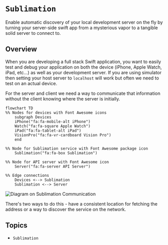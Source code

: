 # ``Sublimation``

Enable automatic discovery of your local development server on the fly by turning your server-side swift app from a mysterious vapor to a tangible solid server to connect to.

## Overview

When you are developing a full stack Swift application, you want to easily test and debug your application on both the device (iPhone, Apple Watch, iPad, etc...) as well as your development server. If you are using simulator then setting your host server to `localhost` will work but often we need to test on an actual device. 

For the server and client we need a way to communicate that information without the client knowing where the server is initially.

```mermaid
flowchart TD
%% Nodes for devices with Font Awesome icons
    subgraph Devices
    iPhone("fa:fa-mobile-alt iPhone")
    Watch("fa:fa-square Apple Watch")
    iPad("fa:fa-tablet-alt iPad")
    VisionPro("fa:fa-vr-cardboard Vision Pro")
    end
    
%% Node for Sublimation service with Font Awesome package icon
    Sublimation("fa:fa-box Sublimation")

%% Node for API server with Font Awesome icon
    Server("fa:fa-server API Server")

%% Edge connections
    Devices <--> Sublimation
    Sublimation <--> Server
```

![Diagram on Sublimation Communication](Sublimation-2024-08-22-160443.svg)

There's two ways to do this - have a consistent location for fetching the address or a way to discover the service on the network.

## Topics

- ``Sublimation``

